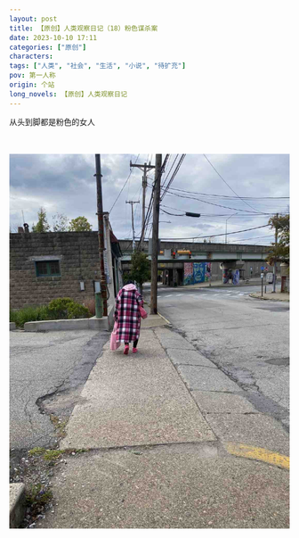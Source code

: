 ```yaml
---
layout: post
title: 【原创】人类观察日记（18）粉色谋杀案
date: 2023-10-10 17:11
categories: ["原创"]
characters: 
tags: ["人类", "社会", "生活", "小说", "待扩充"]
pov: 第一人称
origin: 个站
long_novels: 【原创】人类观察日记
---
```


从头到脚都是粉色的女人

<br><br>
![](https://github.com/junesirius/junesirius.github.io/blob/master/assets/images/Alien_Journal/2023-10-10-Pink.jpg)
<br>
